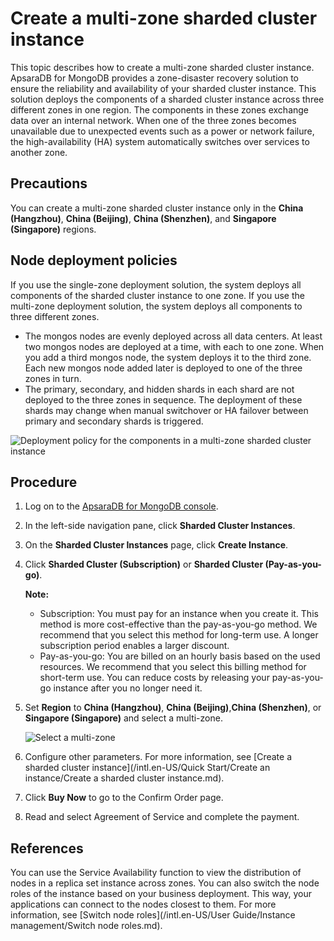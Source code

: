 # Create a multi-zone sharded cluster instance

This topic describes how to create a multi-zone sharded cluster instance. ApsaraDB for MongoDB provides a zone-disaster recovery solution to ensure the reliability and availability of your sharded cluster instance. This solution deploys the components of a sharded cluster instance across three different zones in one region. The components in these zones exchange data over an internal network. When one of the three zones becomes unavailable due to unexpected events such as a power or network failure, the high-availability \(HA\) system automatically switches over services to another zone.

## Precautions

You can create a multi-zone sharded cluster instance only in the **China \(Hangzhou\)**, **China \(Beijing\)**, **China \(Shenzhen\)**, and **Singapore \(Singapore\)** regions.

## Node deployment policies

If you use the single-zone deployment solution, the system deploys all components of the sharded cluster instance to one zone. If you use the multi-zone deployment solution, the system deploys all components to three different zones.

-   The mongos nodes are evenly deployed across all data centers. At least two mongos nodes are deployed at a time, with each to one zone. When you add a third mongos node, the system deploys it to the third zone. Each new mongos node added later is deployed to one of the three zones in turn.
-   The primary, secondary, and hidden shards in each shard are not deployed to the three zones in sequence. The deployment of these shards may change when manual switchover or HA failover between primary and secondary shards is triggered.

![](../images/p46749.png "Deployment policy for the components in a multi-zone sharded cluster instance")

## Procedure

1.  Log on to the [ApsaraDB for MongoDB console](https://mongodb.console.aliyun.com/).

2.  In the left-side navigation pane, click **Sharded Cluster Instances**.

3.  On the **Sharded Cluster Instances** page, click **Create Instance**.

4.  Click **Sharded Cluster \(Subscription\)** or **Sharded Cluster \(Pay-as-you-go\)**.

    **Note:**

    -   Subscription: You must pay for an instance when you create it. This method is more cost-effective than the pay-as-you-go method. We recommend that you select this method for long-term use. A longer subscription period enables a larger discount.
    -   Pay-as-you-go: You are billed on an hourly basis based on the used resources. We recommend that you select this billing method for short-term use. You can reduce costs by releasing your pay-as-you-go instance after you no longer need it.
5.  Set **Region** to **China \(Hangzhou\)**, **China \(Beijing\)**,**China \(Shenzhen\)**, or **Singapore \(Singapore\)** and select a multi-zone.

    ![Select a multi-zone](https://static-aliyun-doc.oss-accelerate.aliyuncs.com/assets/img/en-US/0745298951/p46740.png)

6.  Configure other parameters. For more information, see [Create a sharded cluster instance](/intl.en-US/Quick Start/Create an instance/Create a sharded cluster instance.md).

7.  Click **Buy Now** to go to the Confirm Order page.

8.  Read and select Agreement of Service and complete the payment.


## References

You can use the Service Availability function to view the distribution of nodes in a replica set instance across zones. You can also switch the node roles of the instance based on your business deployment. This way, your applications can connect to the nodes closest to them. For more information, see [Switch node roles](/intl.en-US/User Guide/Instance management/Switch node roles.md).

